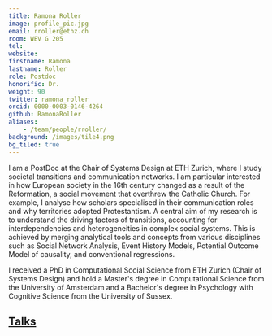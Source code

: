```yaml
---
title: Ramona Roller
image: profile_pic.jpg
email: rroller@ethz.ch
room: WEV G 205
tel:
website:
firstname: Ramona
lastname: Roller
role: Postdoc
honorific: Dr.
weight: 90
twitter: ramona_roller
orcid: 0000-0003-0146-4264
github: RamonaRoller
aliases:
    - /team/people/rroller/
background: /images/tile4.png
bg_tiled: true
---
```



I am a PostDoc at the Chair of Systems Design at ETH Zurich, where I study societal transitions and communication networks.
I am particular interested in how European society in the 16th century changed as a result of the Reformation, a social movement that overthrew the Catholic Church.
For example, I analyse how scholars specialised in their communication roles and why territories adopted Protestantism.
A central aim of my research is to understand the driving factors of transitions, accounting for interdependencies and heterogeneities in complex social systems.
This is achieved by merging analytical tools and concepts from various disciplines such as Social Network Analysis, Event History Models, Potential Outcome Model of causality, and conventional regressions.

I received a PhD in Computational Social Science from ETH Zurich (Chair of Systems Design) and hold a Master's degree in Computational Science from the University of Amsterdam and a Bachelor's degree in Psychology with Cognitive Science from the University of Sussex.



## [Talks](/extra/rr/talks/)
